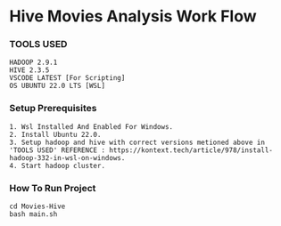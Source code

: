 # Hive Movies Analysis Work Flow

### TOOLS USED
```
HADOOP 2.9.1
HIVE 2.3.5
VSCODE LATEST [For Scripting]
OS UBUNTU 22.0 LTS [WSL]
```

### Setup Prerequisites
```
1. Wsl Installed And Enabled For Windows.
2. Install Ubuntu 22.0.
3. Setup hadoop and hive with correct versions metioned above in 'TOOLS USED' REFERENCE : https://kontext.tech/article/978/install-hadoop-332-in-wsl-on-windows.
4. Start hadoop cluster.
```

### How To Run Project
```
cd Movies-Hive
bash main.sh
```